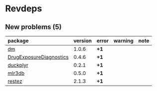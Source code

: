 # Revdeps

## New problems (5)

|package                 |version |error  |warning |note |
|:-----------------------|:-------|:------|:-------|:----|
|[dm](problems.md#dm)    |1.0.6   |__+1__ |        |     |
|[DrugExposureDiagnostics](problems.md#drugexposurediagnostics)|0.4.6   |__+1__ |        |     |
|[duckplyr](problems.md#duckplyr)|0.2.1   |__+1__ |        |     |
|[mlr3db](problems.md#mlr3db)|0.5.0   |__+1__ |        |     |
|[restez](problems.md#restez)|2.1.3   |__+1__ |        |     |

